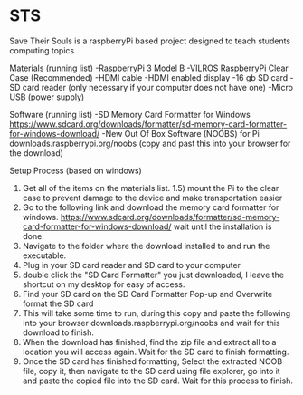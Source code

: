 # STS
Save Their Souls is a raspberryPi based project designed to teach students computing topics



Materials (running list) 
-RaspberryPi 3 Model B
-VILROS RaspberryPi Clear Case    (Recommended) 
-HDMI cable
-HDMI enabled display
-16 gb SD card
-SD card reader                   (only necessary if your computer does not have one) 
-Micro USB (power supply) 

Software (running list) 
-SD Memory Card Formatter for Windows
https://www.sdcard.org/downloads/formatter/sd-memory-card-formatter-for-windows-download/
-New Out Of Box Software (NOOBS) for Pi
downloads.raspberrypi.org/noobs  (copy and past this into your browser for the download) 


Setup Process (based on windows) 
1) Get all of the items on the materials list.
1.5) mount the Pi to the clear case to prevent damage to the device and make transportation easier
2) Go to the following link and download the memory card formatter for windows. 
https://www.sdcard.org/downloads/formatter/sd-memory-card-formatter-for-windows-download/
wait until the installation is done. 
3) Navigate to the folder where the download installed to and run the executable. 
4) Plug in your SD card reader and SD card to your computer 
5) double click the "SD Card Formatter" you just downloaded, I leave the shortcut on my desktop for
easy of access. 
6) Find your SD card on the SD Card Formatter Pop-up and Overwrite format the SD card
7) This will take some time to run, during this copy and paste the following into your browser
downloads.raspberrypi.org/noobs
and wait for this download to finish. 
8) When the download has finished, find the zip file and extract all to a location you will access again.
Wait for the SD card to finish formatting. 
9) Once the SD card has finished formatting, Select the extracted NOOB file, copy it, then navigate to the
SD card using file explorer, go into it and paste the copied file into the SD card. Wait for this process to finish. 